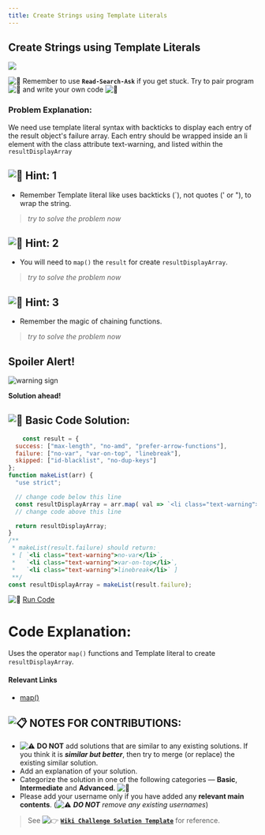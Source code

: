 ```yaml
---
title: Create Strings using Template Literals
---
```

## Create Strings using Template Literals

![](//discourse-user-assets.s3.amazonaws.com/original/2X/3/3c8584a085a0deaea66b3400e6321eeadab552a2.jpg)

![:triangular_flag_on_post:](https://forum.freecodecamp.com/images/emoji/emoji_one/triangular_flag_on_post.png?v=3 ":triangular_flag_on_post:") Remember to use <a>**`Read-Search-Ask`**</a> if you get stuck. Try to pair program ![:busts_in_silhouette:](https://forum.freecodecamp.com/images/emoji/emoji_one/busts_in_silhouette.png?v=3 ":busts_in_silhouette:") and write your own code ![:pencil:](https://forum.freecodecamp.com/images/emoji/emoji_one/pencil.png?v=3 ":pencil:")

### Problem Explanation:

We need use template literal syntax with backticks to display each entry of the result object's failure array. Each entry should be wrapped inside an li element with the class attribute text-warning, and listed within the `resultDisplayArray`

## ![:speech_balloon:](https://forum.freecodecamp.com/images/emoji/emoji_one/speech_balloon.png?v=3 ":speech_balloon:") Hint: 1

*   Remember Template literal like uses backticks (`), not quotes (' or "), to wrap the string.

> _try to solve the problem now_

## ![:speech_balloon:](https://forum.freecodecamp.com/images/emoji/emoji_one/speech_balloon.png?v=3 ":speech_balloon:") Hint: 2

*   You will need to `map()` the `result` for create `resultDisplayArray`.

> _try to solve the problem now_

## ![:speech_balloon:](https://forum.freecodecamp.com/images/emoji/emoji_one/speech_balloon.png?v=3 ":speech_balloon:") Hint: 3

*   Remember the magic of chaining functions.

> _try to solve the problem now_

## Spoiler Alert!

![warning sign](//discourse-user-assets.s3.amazonaws.com/original/2X/2/2d6c412a50797771301e7ceabd554cef4edcd74d.gif)

**Solution ahead!**

## ![:beginner:](https://forum.freecodecamp.com/images/emoji/emoji_one/beginner.png?v=3 ":beginner:") Basic Code Solution:
```javascript
    const result = {
  success: ["max-length", "no-amd", "prefer-arrow-functions"],
  failure: ["no-var", "var-on-top", "linebreak"],
  skipped: ["id-blacklist", "no-dup-keys"]
};
function makeList(arr) {
  "use strict";

  // change code below this line
  const resultDisplayArray = arr.map( val => `<li class="text-warning">${val}</li>`);
  // change code above this line

  return resultDisplayArray;
}
/**
 * makeList(result.failure) should return:
 * [ `<li class="text-warning">no-var</li>`,
 *   `<li class="text-warning">var-on-top</li>`, 
 *   `<li class="text-warning">linebreak</li>` ]
 **/
const resultDisplayArray = makeList(result.failure);
```
![:rocket:](https://forum.freecodecamp.com/images/emoji/emoji_one/rocket.png?v=3 ":rocket:") <a href='https://codepen.io/dipto0321/pen/VBJVKr' target='_blank' rel='nofollow'>Run Code</a>

# Code Explanation:

Uses the operator `map()` functions and Template literal to create `resultDisplayArray`.

#### Relevant Links

*   <a href='https://developer.mozilla.org/en-US/docs/Web/JavaScript/Reference/Global_Objects/Array/map' target='_blank' rel='nofollow'>map()</a>

## ![:clipboard:](https://forum.freecodecamp.com/images/emoji/emoji_one/clipboard.png?v=3 ":clipboard:") NOTES FOR CONTRIBUTIONS:

*   ![:warning:](https://forum.freecodecamp.com/images/emoji/emoji_one/warning.png?v=3 ":warning:") **DO NOT** add solutions that are similar to any existing solutions. If you think it is **_similar but better_**, then try to merge (or replace) the existing similar solution.
*   Add an explanation of your solution.
*   Categorize the solution in one of the following categories — **Basic**, **Intermediate** and **Advanced**. ![:traffic_light:](https://forum.freecodecamp.com/images/emoji/emoji_one/traffic_light.png?v=3 ":traffic_light:")
*   Please add your username only if you have added any **relevant main contents**. (![:warning:](https://forum.freecodecamp.com/images/emoji/emoji_one/warning.png?v=3 ":warning:") **_DO NOT_** _remove any existing usernames_)

> See ![:point_right:](https://forum.freecodecamp.com/images/emoji/emoji_one/point_right.png?v=3 ":point_right:") <a href='http://forum.freecodecamp.com/t/algorithm-article-template/14272' target='_blank' rel='nofollow'>**`Wiki Challenge Solution Template`**</a> for reference.
